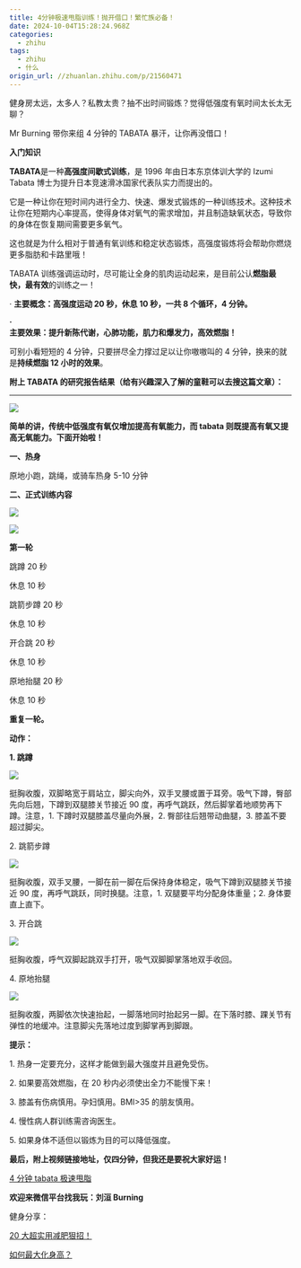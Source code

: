 ```yaml
---
title: 4分钟极速甩脂训练！抛开借口！繁忙族必备！
date: 2024-10-04T15:28:24.968Z
categories:
  - zhihu
tags:
  - zhihu
  - 什么
origin_url: //zhuanlan.zhihu.com/p/21560471
---
```

健身房太远，太多人？私教太贵？抽不出时间锻炼？觉得低强度有氧时间太长太无聊？

Mr Burning 带你来组 4 分钟的 TABATA 暴汗，让你再没借口！

**入门知识**

**TABATA**是一种**高强度间歇式训练**，是 1996 年由日本东京体训大学的 Izumi Tabata 博士为提升日本竞速滑冰国家代表队实力而提出的。

它是一种让你在短时间内进行全力、快速、爆发式锻炼的一种训练技术。这种技术让你在短期内心率提高，使得身体对氧气的需求增加，并且制造缺氧状态，导致你的身体在恢复期间需要更多氧气。

这也就是为什么相对于普通有氧训练和稳定状态锻炼，高强度锻炼将会帮助你燃烧更多脂肪和卡路里哦！

TABATA 训练强调运动时，尽可能让全身的肌肉运动起来，是目前公认**燃脂最快，最有效**的训练之一！

·  **主要概念：高强度运动 20 秒，休息 10 秒，一共 8 个循环，4 分钟。**&#x20;

**·\
主要效果：提升新陈代谢，心肺功能，肌力和爆发力，高效燃脂！**

可别小看短短的 4 分钟，只要拼尽全力撑过足以让你嗷嗷叫的 4 分钟，换来的就是**持续燃脂 12 小时的效果**。

&#x20;**附上 TABATA 的研究报告结果（给有兴趣深入了解的童鞋可以去搜这篇文章）：**&#x20;

****

**![](https://pica.zhimg.com/4e414c75574a018fead6549ad8713a7a_b.png)**

&#x20;**简单的讲，传统中低强度有氧仅增加提高有氧能力，而 tabata 则既提高有氧又提高无氧能力。下面开始啦！**&#x20;

**一、热身**

原地小跑，跳绳，或骑车热身 5-10 分钟

**二、正式训练内容**

![](https://pic2.zhimg.com/4e0095d0417a3cf03f4bab5eb0a7fdd7_b.png)

![](https://pic1.zhimg.com/0c382b3e6bcd7db5834f02dbabeab0f6_b.png)

**第一轮**

跳蹲 20 秒

休息 10 秒

跳箭步蹲 20 秒

休息 10 秒

开合跳 20 秒

休息 10 秒

原地抬腿 20 秒

休息 10 秒

&#x20;**重复一轮。**&#x20;

&#x20;**动作：**&#x20;

**1. 跳蹲**

![](https://pic1.zhimg.com/293ccde0893a335486aac57f345b7e1c_b.png)

挺胸收腹，双脚略宽于肩站立，脚尖向外，双手叉腰或置于耳旁。吸气下蹲，臀部先向后翘，下蹲到双腿膝关节接近 90 度，再呼气跳跃，然后脚掌着地顺势再下蹲。注意，1. 下蹲时双腿膝盖尽量向外展，2. 臀部往后翘带动曲腿，3. 膝盖不要超过脚尖。

2\. 跳箭步蹲

![](https://pic3.zhimg.com/12fdbcd236520719cb8e089de4d91b62_b.png)

挺胸收腹，双手叉腰，一脚在前一脚在后保持身体稳定，吸气下蹲到双腿膝关节接近 90 度，再呼气跳跃，同时换腿。注意，1. 双腿要平均分配身体重量；2. 身体要直上直下。

3\. 开合跳

![](https://pica.zhimg.com/4a01eeaed47b73e2b4356108fa47c50a_b.png)

挺胸收腹，呼气双脚起跳双手打开，吸气双脚脚掌落地双手收回。

4\. 原地抬腿

![](https://pic3.zhimg.com/2bddbd9771418dcb474dfab0427039a4_b.png)

挺胸收腹，两脚依次快速抬起，一脚落地同时抬起另一脚。在下落时膝、踝关节有弹性的地缓冲。注意脚尖先落地过度到脚掌再到脚跟。

&#x20;**提示：**&#x20;

1\. 热身一定要充分，这样才能做到最大强度并且避免受伤。

2\. 如果要高效燃脂，在 20 秒内必须使出全力不能慢下来！

3\. 膝盖有伤病慎用。孕妇慎用。BMI>35 的朋友慎用。

4\. 慢性病人群训练需咨询医生。

5\. 如果身体不适但以锻炼为目的可以降低强度。

&#x20;**最后，附上视频链接地址，仅四分钟，但我还是要祝大家好运！**&#x20;

[4 分钟 tabata 极速甩脂](https://link.zhihu.com/?target=http%3A//v.youku.com/v_show/id_XOTU3NjAyMzYw.html%3Ffrom%3Dy1.7-1.4)

**欢迎来微信平台找我玩：刘洹 Burning**

健身分享：

[20 大超实用减肥狠招！](https://www.zhihu.com/lives/830800275764830208)

[如何最大化身高？](https://www.zhihu.com/lives/799988816340459520)
